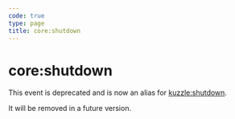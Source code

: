 ```yaml
---
code: true
type: page
title: core:shutdown
---
```


# core:shutdown

<DeprecatedBadge version="2.2.0" />

This event is deprecated and is now an alias for [kuzzle:shutdown](/core/2/plugins/guides/events/kuzzle-shutdown).

It will be removed in a future version.
